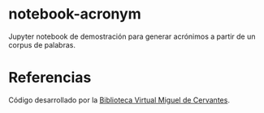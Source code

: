 # notebook-acronym
Jupyter notebook de demostración para generar acrónimos a partir de un corpus de palabras.


# Referencias
Código desarrollado por la [Biblioteca Virtual Miguel de Cervantes](http://www.cervantesvirtual.com/).
